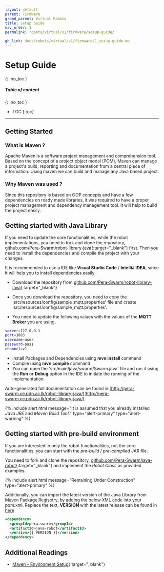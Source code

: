 ```yaml
---
layout: default
parent: Firmware
grand_parent: Virtual Robots
title: Setup Guide
nav_order: 1
permalink: robots/virtual/v1/firmware/setup-guide/

gh_link: docs/robots/virtual/v1/firmware/1_setup-guide.md
---
```


# Setup Guide
{: .no_toc }

##### Table of content
{: .no_toc }
- TOC
{:toc}

----
## Getting Started

### What is Maven ?

Apache Maven is a software project management and comprehension tool. Based on the concept of a project object model (POM), Maven can manage a project's build, reporting and documentation from a central piece of information. Using maven we can build and manage any Java based project.

### Why Maven was used ?

Since this repository is based on OOP concepts and have a few dependencies on ready made libraries, it was required to have a proper project management and dependency management tool. It will help to build the project easily.  


## Getting started with Java Library

If you need to update the core functionalities, while the robot implementations, you need to  fork and clone the repository, [github.com/Pera-Swarm/robot-library-java](https://github.com/Pera-Swarm/robot-library-java){:target="_blank"} first. Then you need to install the dependencies and compile the project with your changes.

It is recommended to use a IDE like **Visual Studio Code** / **IntelliJ IDEA**, since it will help you to install dependencies easily.

- Download the repository from [github.com/Pera-Swarm/robot-library-java](https://github.com/Pera-Swarm/robot-library-java){:target="_blank"}
- Once you download the repository, you need to copy the 'src/resources/config/sample_mqtt.properties' file and create 'src/resources/config/sample_mqtt.properties'.

- You need to update the following values with the values of the **MQTT Broker** you are using.

```bash
server=127.0.0.1
port=1883
username=user
password=pass
channel=v1
```

- Install Packages and Dependencies using **mvn install** command
- Compile using **mvn compile** command
- You can open the 'src/main/java/swarm/Swarm.java' file and run it using the **Run** or **Debug** option in the IDE to initiate the running of the implementation.


Auto-generated full documentation can be found in [http://pera-swarm.ce.pdn.ac.lk/robot-library-java/](http://pera-swarm.ce.pdn.ac.lk/robot-library-java/).

{% include alert.html message="It is assumed that you already installed *Java JRE* and *Maven Build Tool*." type="alert-primary" type="alert-warning" %}

## Getting started with pre-build environment

If you are interested in only the robot functionalities, not the core functionalities, you can start with the *pre-build / pre-compiled* JAR file.

You need to fork and clone the repository, [github.com/Pera-Swarm/java-robot](https://github.com/Pera-Swarm/java-robot){:target="_blank"} and implement the *Robot Class* as provided examples.


{% include alert.html message="Remaining Under Construction" type="alert-primary" %}


Additionally, you can import the latest version of the Java Library from Maven Package Regisotry, by adding the below XML code into your pom.xml. Replace the text, **VERSION** with the latest release can be found in [here](https://github.com/Pera-Swarm/robot-library-java/packages/)

```xml 
<dependency>
  <groupId>pera.swarm</groupId>
  <artifactId>java-robot</artifactId>
  <version>{{ VERSION }}</version>
</dependency>
```

## Additional Readings

- [Maven - Environment Setup](https://www.tutorialspoint.com/maven/maven_environment_setup.htm){:target="_blank"}
